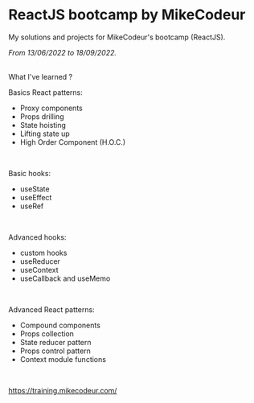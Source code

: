 # ReactJS bootcamp by MikeCodeur
My solutions and projects for MikeCodeur's bootcamp (ReactJS).

*From 13/06/2022 to 18/09/2022.*
<br /><br />

What I've learned ?

Basics React patterns:
- Proxy components
- Props drilling
- State hoisting
- Lifting state up
- High Order Component (H.O.C.)
<br />

Basic hooks:
- useState
- useEffect
- useRef
<br />

Advanced hooks:
- custom hooks
- useReducer
- useContext
- useCallback and useMemo
<br />

Advanced React patterns:
- Compound components
- Props collection
- State reducer pattern
- Props control pattern
- Context module functions
<br />

https://training.mikecodeur.com/
